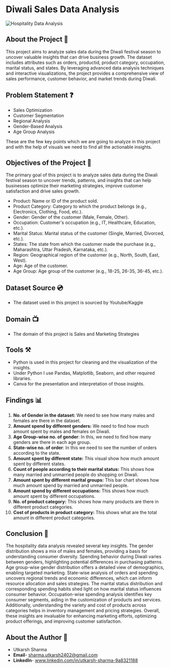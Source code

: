 # Diwali Sales Data Analysis
![Hospitality Data Analysis](https://img.freepik.com/premium-vector/diwali-festival-sale-banner-indian-kids-traditional-costume-dancing_218660-757.jpg)

## About the Project 🚀
This project aims to analyze sales data 
during the Diwali festival season to 
uncover valuable insights that can drive 
business growth. The dataset includes 
attributes such as orders, productid, 
product category, occupation, marital 
status, and states. By leveraging 
advanced data analysis techniques and 
interactive visualizations, the project 
provides a comprehensive view of sales 
performance, customer behavior, and 
market trends during Diwali. 

## Problem Statement ❓
- Sales Optimization 
- Customer Segmentation 
- Regional Analysis 
- Gender-Based Analysis 
- Age Group Analysis

These are the few key points which we are going to analyze in this project and with the 
help of visuals we need to find all the actionable insights. 

## Objectives of the Project 🎯
The primary goal of this project is to analyze sales data during the Diwali festival season 
to uncover trends, patterns, and insights that can help businesses optimize their 
marketing strategies, improve customer satisfaction and drive sales growth. 
- Product: Name or ID of the product sold. 
- Product Category: Category to which the product belongs (e.g., Electronics, 
  Clothing, Food, etc.). 
- Gender: Gender of the customer (Male, Female, Other). 
- Occupation: Customer's occupation (e.g., IT, Healthcare, Education, etc.). 
- Marital Status: Marital status of the customer (Single, Married, Divorced, etc.). 
- States: The state from which the customer made the purchase (e.g., 
  Maharashtra, Uttar Pradesh, Karnataka, etc.). 
- Region: Geographical region of the customer (e.g., North, South, East, West). 
- Age: Age of the customer. 
- Age Group: Age group of the customer (e.g., 18-25, 26-35, 36-45, etc.).

## Dataset Source 💿
- The dataset used in this project is sourced by Youtube/Kaggle

## Domain 📺
- The domain of this project is Sales and Marketing Strategies

## Tools ⚒️
- Python is used in this project for cleaning and the visualization of the insights.
- Under Python I use Pandas, Matplotlib, Seaborn, and other required libraries.
- Canva for the presentation and interpretation of those insights.

## Findings 📊
1. **No. of Gender in the dataset:** We need to see how many males and females are 
there in the dataset.
2. **Amount spend by different genders:** We need to find how much amount spent 
by males and females on Diwali.
3. **Age Group-wise no. of gender**: In this, we need to find how many genders are 
there in each age group. 
4. **State-wise no. of order**: In this we need to see the number of orders according 
to the state. 
5. **Amount spent by different state:** This visual show how much amount spent by 
different states. 
6. **Count of people according to their marital status:** This shows how many 
married and unmarried people do shopping on Diwali. 
7. **Amount spent by different marital groups:** This bar chart shows how much 
amount spend by married and unmarried people. 
8. **Amount spend by different occupations:** This shows how much amount spent 
by different occupations. 
9. **No. of product category:** This shows how many products are there in different 
product categories.
10. **Cost of products in product category:** This shows what are the total amount in 
different product categories.

## Conclusion 🚀
The hospitality data analysis revealed several key insights. The gender distribution shows a mix of males and females, providing a basis for understanding consumer diversity. Spending behavior during Diwali varies between genders, highlighting potential differences in purchasing patterns. Age group-wise gender distribution offers a detailed view of demographics, enabling targeted marketing. State-wise analysis of orders and spending uncovers regional trends and economic differences, which can inform resource allocation and sales strategies. The marital status distribution and corresponding spending habits shed light on how marital status influences consumer behavior. Occupation-wise spending analysis identifies key consumer segments, aiding in the customization of products and services. Additionally, understanding the variety and cost of products across categories helps in inventory management and pricing strategies. Overall, these insights are invaluable for enhancing marketing efforts, optimizing product offerings, and improving customer satisfaction.

## About the Author 📃
- Utkarsh Sharma
- **Email**- sharma.utkarsh2402@gmail.com
- **LinkedIn**- www.linkedin.com/in/utkarsh-sharma-9a8321188
